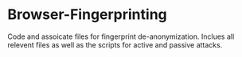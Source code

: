 # Browser-Fingerprinting
Code and assoicate files for fingerprint de-anonymization. Inclues all relevent files as well as the scripts for active and passive attacks.
